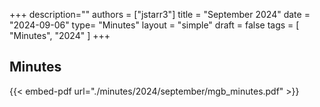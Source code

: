 +++
description=""
authors = ["jstarr3"]
title = "September 2024"
date = "2024-09-06"
type= "Minutes"
layout = "simple"
draft = false
tags = [
    "Minutes",
    "2024"
]
+++

## Minutes

{{< embed-pdf url="./minutes/2024/september/mgb_minutes.pdf" >}}
